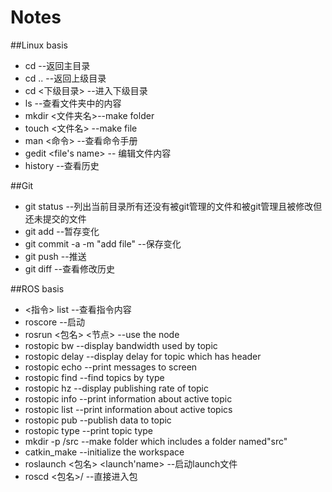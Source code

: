 # Notes


##Linux basis

* cd --返回主目录
* cd .. --返回上级目录
* cd <下级目录> --进入下级目录
* ls --查看文件夹中的内容
* mkdir <文件夹名>--make folder
* touch <文件名> --make file
* man <命令> --查看命令手册
* gedit <file's name> -- 编辑文件内容
* history --查看历史

##Git
* git status --列出当前目录所有还没有被git管理的文件和被git管理且被修改但还未提交的文件
* git add --暂存变化
* git commit -a -m "add file" --保存变化
* git push --推送
* git diff --查看修改历史


##ROS basis

* <指令> list --查看指令内容
* roscore --启动
* rosrun <包名> <节点> --use the node 
* rostopic bw    --display bandwidth used by topic
* rostopic delay --display delay for topic which has header
* rostopic echo  --print messages to screen
* rostopic find  --find topics by type
* rostopic hz    --display publishing rate of topic
* rostopic info  --print information about active topic
* rostopic list  --print information about active topics
* rostopic pub   --publish data to topic
* rostopic type  --print topic type
* mkdir -p <name>/src --make folder which includes a folder named"src"
* catkin_make --initialize the workspace
* roslaunch <包名> <launch'name> --启动launch文件
* roscd <包名>/ --直接进入包
